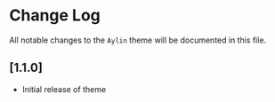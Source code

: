 # Change Log
All notable changes to the `Aylin` theme will be documented in this file.
## [1.1.0]
- Initial release of theme
